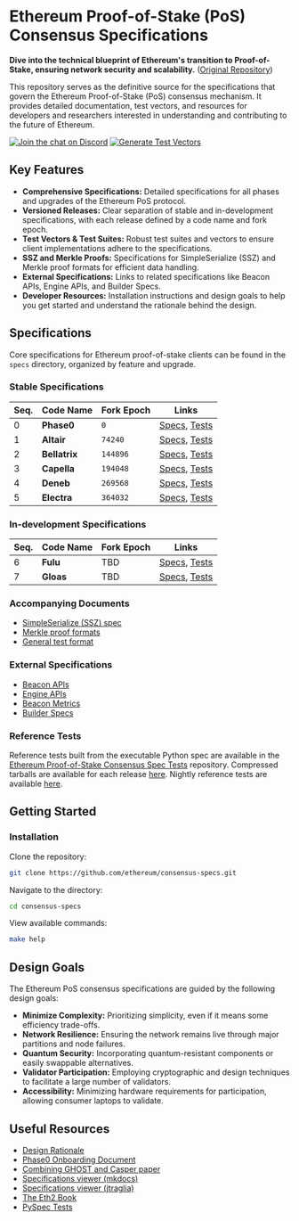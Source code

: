 # Ethereum Proof-of-Stake (PoS) Consensus Specifications

**Dive into the technical blueprint of Ethereum's transition to Proof-of-Stake, ensuring network security and scalability.**  ([Original Repository](https://github.com/ethereum/consensus-specs))

This repository serves as the definitive source for the specifications that govern the Ethereum Proof-of-Stake (PoS) consensus mechanism. It provides detailed documentation, test vectors, and resources for developers and researchers interested in understanding and contributing to the future of Ethereum.

[![Join the chat on Discord](https://img.shields.io/badge/chat-on%20discord-blue.svg)](https://discord.gg/qGpsxSA)
[![Generate Test Vectors](https://github.com/ethereum/consensus-specs/actions/workflows/generate_vectors.yml/badge.svg?branch=dev&event=schedule)](https://github.com/ethereum/consensus-specs/actions/workflows/generate_vectors.yml)

## Key Features

*   **Comprehensive Specifications:** Detailed specifications for all phases and upgrades of the Ethereum PoS protocol.
*   **Versioned Releases:**  Clear separation of stable and in-development specifications, with each release defined by a code name and fork epoch.
*   **Test Vectors & Test Suites:** Robust test suites and vectors to ensure client implementations adhere to the specifications.
*   **SSZ and Merkle Proofs:**  Specifications for SimpleSerialize (SSZ) and Merkle proof formats for efficient data handling.
*   **External Specifications:** Links to related specifications like Beacon APIs, Engine APIs, and Builder Specs.
*   **Developer Resources:** Installation instructions and design goals to help you get started and understand the rationale behind the design.

## Specifications

Core specifications for Ethereum proof-of-stake clients can be found in the `specs` directory, organized by feature and upgrade.

### Stable Specifications

| Seq. | Code Name     | Fork Epoch | Links                                                                        |
| ---- | ------------- | ---------- | ---------------------------------------------------------------------------- |
| 0    | **Phase0**    | `0`        | [Specs](specs/phase0), [Tests](tests/core/pyspec/eth2spec/test/phase0)       |
| 1    | **Altair**    | `74240`    | [Specs](specs/altair), [Tests](tests/core/pyspec/eth2spec/test/altair)       |
| 2    | **Bellatrix** | `144896`   | [Specs](specs/bellatrix), [Tests](tests/core/pyspec/eth2spec/test/bellatrix) |
| 3    | **Capella**   | `194048`   | [Specs](specs/capella), [Tests](tests/core/pyspec/eth2spec/test/capella)     |
| 4    | **Deneb**     | `269568`   | [Specs](specs/deneb), [Tests](tests/core/pyspec/eth2spec/test/deneb)         |
| 5    | **Electra**   | `364032`   | [Specs](specs/electra), [Tests](tests/core/pyspec/eth2spec/test/electra)     |

### In-development Specifications

| Seq. | Code Name | Fork Epoch | Links                                                                |
| ---- | --------- | ---------- | -------------------------------------------------------------------- |
| 6    | **Fulu**  | TBD        | [Specs](specs/fulu), [Tests](tests/core/pyspec/eth2spec/test/fulu)   |
| 7    | **Gloas** | TBD        | [Specs](specs/gloas), [Tests](tests/core/pyspec/eth2spec/test/gloas) |

### Accompanying Documents

*   [SimpleSerialize (SSZ) spec](ssz/simple-serialize.md)
*   [Merkle proof formats](ssz/merkle-proofs.md)
*   [General test format](tests/formats/README.md)

### External Specifications

*   [Beacon APIs](https://github.com/ethereum/beacon-apis)
*   [Engine APIs](https://github.com/ethereum/execution-apis/tree/main/src/engine)
*   [Beacon Metrics](https://github.com/ethereum/beacon-metrics)
*   [Builder Specs](https://github.com/ethereum/builder-specs)

### Reference Tests

Reference tests built from the executable Python spec are available in the
[Ethereum Proof-of-Stake Consensus Spec Tests](https://github.com/ethereum/consensus-spec-tests)
repository. Compressed tarballs are available for each release
[here](https://github.com/ethereum/consensus-spec-tests/releases). Nightly
reference tests are available
[here](https://github.com/ethereum/consensus-specs/actions/workflows/generate_vectors.yml).

## Getting Started

### Installation

Clone the repository:

```bash
git clone https://github.com/ethereum/consensus-specs.git
```

Navigate to the directory:

```bash
cd consensus-specs
```

View available commands:

```bash
make help
```

## Design Goals

The Ethereum PoS consensus specifications are guided by the following design goals:

*   **Minimize Complexity:** Prioritizing simplicity, even if it means some efficiency trade-offs.
*   **Network Resilience:** Ensuring the network remains live through major partitions and node failures.
*   **Quantum Security:** Incorporating quantum-resistant components or easily swappable alternatives.
*   **Validator Participation:** Employing cryptographic and design techniques to facilitate a large number of validators.
*   **Accessibility:** Minimizing hardware requirements for participation, allowing consumer laptops to validate.

## Useful Resources

*   [Design Rationale](https://notes.ethereum.org/s/rkhCgQteN#)
*   [Phase0 Onboarding Document](https://notes.ethereum.org/s/Bkn3zpwxB)
*   [Combining GHOST and Casper paper](https://arxiv.org/abs/2003.03052)
*   [Specifications viewer (mkdocs)](https://ethereum.github.io/consensus-specs/)
*   [Specifications viewer (jtraglia)](https://jtraglia.github.io/eth-spec-viewer/)
*   [The Eth2 Book](https://eth2book.info)
*   [PySpec Tests](tests/core/pyspec/README.md)